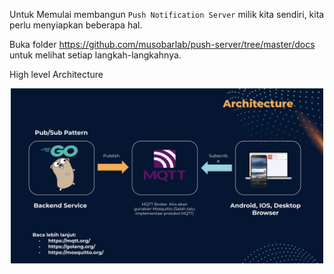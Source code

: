 Untuk Memulai membangun `Push Notification Server` milik kita sendiri, kita perlu menyiapkan beberapa hal.

Buka folder https://github.com/musobarlab/push-server/tree/master/docs untuk melihat setiap langkah-langkahnya.

High level Architecture

<div align="center">

[<img src="https://raw.githubusercontent.com/musobarlab/push-server/master/docs/pn_arcihtecture.png" width="500">](https://github.com/musobarlab/push-server)
</div>
